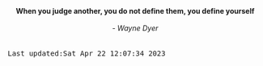 
<div align="center"><b><span>When you judge another, you do not define them, you define yourself</span></b><br><br><i> - Wayne Dyer</i></div>
<br><br><kbd>Last updated:Sat Apr 22 12:07:34 2023</kbd>